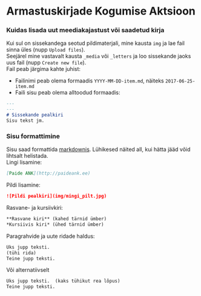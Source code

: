 # Armastuskirjade Kogumise Aktsioon

### Kuidas lisada uut meediakajastust või saadetud kirja
Kui sul on sissekandega seotud pildimaterjali, mine kausta `img` ja lae fail sinna üles (nupp `Upload files`).  
Seejärel mine vastavalt kausta `_media` või `_letters` ja loo sissekande jaoks uus fail (nupp `Create new file`).  
Fail peab järgima kahte juhist:
 * Failinimi peab olema formaadis `YYYY-MM-DD-item.md`, näiteks `2017-06-25-item.md`
 * Faili sisu peab olema alltoodud formaadis:

```.md
---
---
# Sissekande pealkiri
Sisu tekst jm.
```

### Sisu formattimine
Sisu saad formattida [markdownis](https://github.com/adam-p/markdown-here/wiki/Markdown-Cheatsheet). Lühikesed näited all, kui hätta jääd võid lihtsalt helistada.    
Lingi lisamine:
```.md
[Paide ANK](http://paideank.ee)
```
Pildi lisamine:
```.md
![Pildi pealkiri](img/mingi_pilt.jpg)
```
Rasvane- ja kursiivkiri:
```.md
**Rasvane kiri** (kahed tärnid ümber)
*Kursiivis kiri* (ühed tärnid ümber)
```
Paragrahvide ja uute ridade haldus:
```.md
Üks jupp teksti.
(tühi rida)
Teine jupp teksti.
```
Või alternatiivselt
```.md
Üks jupp teksti.  (kaks tühikut rea lõpus)
Teine jupp teksti.
```